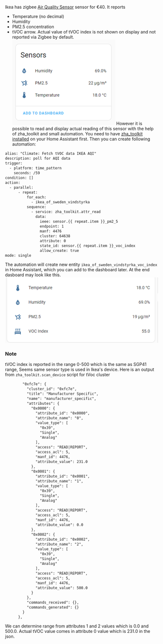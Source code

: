 Ikea has zigbee [Air Quality Sensor](https://www.ikea.com/ie/en/p/vindstyrka-air-quality-sensor-smart-40498234) sensor for €40.
It reports 
 - Temperature (no decimal)
 - Humidity
 - PM2.5 concentration
 - tVOC arrow. 
Actual value of tVOC index is not shown on display and not reported via Zigbee by default.
![Default device properties](img/home_assistant1.png)
However it is possible to read and display actual reading of this sensor with the help of zha_toolkit and small automation. You need to have [zha_toolkit installed](https://github.com/mdeweerd/zha-toolkit) on your Home Assistant first. Then you can create following automation:
```
alias: "Climate: Fetch tVOC data IKEA AQI"
description: poll for AQI data
trigger:
  - platform: time_pattern
    seconds: /59
condition: []
action:
  - parallel:
      - repeat:
          for_each:
            - ikea_of_sweden_vindstyrka
          sequence:
            - service: zha_toolkit.attr_read
              data:
                ieee: sensor.{{ repeat.item }}_pm2_5
                endpoint: 1
                manf: 4476
                cluster: 64638
                attribute: 0
                state_id: sensor.{{ repeat.item }}_voc_index
                allow_create: true
mode: single
```
The automation will create new entity `ikea_of_sweden_vindstyrka_voc_index` in Home Assistant, which you can add to the dashboard later.  At the end dasboard may look like this.
![Default device properties](img/home_assistant2.png)

### Note
tVOC index is reported in the range 0-500 which is the same as SGP41 range,  Seems same sensor type is used in Ikea's device.
Here is an output from `zha_toolkit.scan_device` script for tVoc cluster
```
        "0xfc7e": {
          "cluster_id": "0xfc7e",
          "title": "Manufacturer Specific",
          "name": "manufacturer_specific",
          "attributes": {
            "0x0000": {
              "attribute_id": "0x0000",
              "attribute_name": "0",
              "value_type": [
                "0x39",
                "Single",
                "Analog"
              ],
              "access": "READ|REPORT",
              "access_acl": 5,
              "manf_id": 4476,
              "attribute_value": 231.0
            },
            "0x0001": {
              "attribute_id": "0x0001",
              "attribute_name": "1",
              "value_type": [
                "0x39",
                "Single",
                "Analog"
              ],
              "access": "READ|REPORT",
              "access_acl": 5,
              "manf_id": 4476,
              "attribute_value": 0.0
            },
            "0x0002": {
              "attribute_id": "0x0002",
              "attribute_name": "2",
              "value_type": [
                "0x39",
                "Single",
                "Analog"
              ],
              "access": "READ|REPORT",
              "access_acl": 5,
              "manf_id": 4476,
              "attribute_value": 500.0
            }
          },
          "commands_received": {},
          "commands_generated": {}
        }
      },
```
We can determine range from attributes 1 and 2 values which is 0.0 and 500.0. Actual tVOC value comes in attribute 0 value which is 231.0 in the json.
